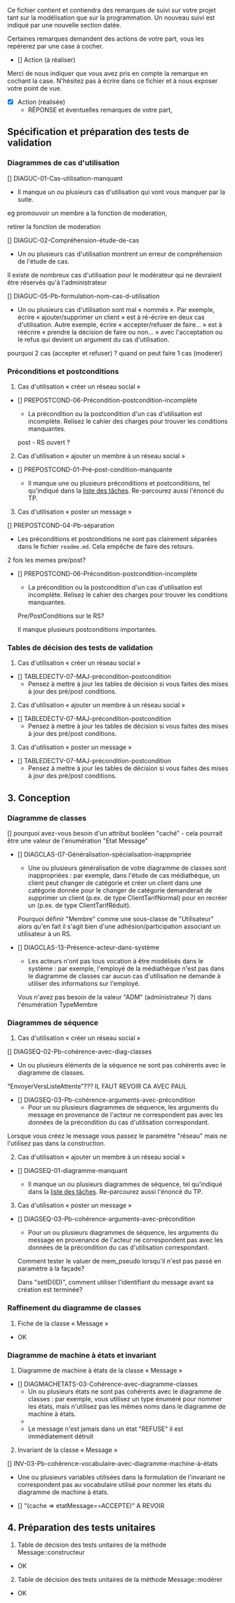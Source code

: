 Ce fichier contient et contiendra des remarques de suivi sur votre
projet tant sur la modélisation que sur la programmation. Un nouveau
suivi est indiqué par une nouvelle section datée.

Certaines remarques demandent des actions de votre part, vous les
repérerez par une case à cocher.

- []  Action (à réaliser) 

Merci de nous indiquer que vous avez pris en compte la remarque en
cochant la case. N'hésitez pas à écrire dans ce fichier et à nous
exposer votre point de vue.

- [x] Action (réalisée)
  - RÉPONSE et éventuelles remarques de votre part, 

## Spécification et préparation des tests de validation

### Diagrammes de cas d'utilisation

[] DIAGUC-01-Cas-utilisation-manquant

- Il manque un ou plusieurs cas d'utilisation qui vont vous
  manquer par la suite.

eg promouvoir un membre a la fonction de moderation,

retirer la fonction de moderation

[] DIAGUC-02-Compréhension-étude-de-cas

- Un ou plusieurs cas d'utilisation montrent un erreur de
  compréhension de l'étude de cas.

Il existe de nombreux cas d'utilisation pour le modérateur qui ne devraient être réservés qu'à l'administrateur

[] DIAGUC-05-Pb-formulation-nom-cas-d-utilisation

- Un ou plusieurs cas d'utilisation sont mal « nommés ». Par
  exemple, écrire « ajouter/supprimer un client » est à ré-écrire
  en deux cas d'utilisation. Autre exemple, écrire «
  accepter/refuser de faire... » est à réécrire « prendre la
  décision de faire ou non... » avec l'acceptation ou le refus qui
  devient un argument du cas d'utilisation.

pourquoi 2 cas (accepter et refuser) ? quand on peut faire 1 cas (moderer)

### Préconditions et postconditions

1. Cas d'utilisation « créer un réseau social »
- [] PREPOSTCOND-06-Précondition-postcondition-incomplète
  
  - La précondition ou la postcondition d'un cas d'utilisation est
    incomplète. Relisez le cahier des charges pour trouver les
    conditions manquantes.
  
  post - RS ouvert ?
2. Cas d'utilisation « ajouter un membre à un réseau social »
- [] PREPOSTCOND-01-Pré-post-condition-manquante
  
  - Il manque une ou plusieurs préconditions et postconditions, tel
    qu'indiqué dans la [liste des
    tâches](https://www-inf.telecom-sudparis.eu/COURS/CSC4102/?page=liste_recapitulative_des_taches). Re-parcourez
    aussi l'énoncé du TP.
3. Cas d'utilisation « poster un message »

[] PREPOSTCOND-04-Pb-séparation

- Les préconditions et postconditions ne sont pas clairement
  séparées dans le fichier `readme.md`. Cela empêche de faire des
  retours.

2 fois les memes pre/post?

- [] PREPOSTCOND-06-Précondition-postcondition-incomplète
  
  - La précondition ou la postcondition d'un cas d'utilisation est
    incomplète. Relisez le cahier des charges pour trouver les
    conditions manquantes.
  
  Pre/PostConditions sur le RS?
  
  Il manque plusieurs postconditions importantes.

### Tables de décision des tests de validation

1. Cas d'utilisation « créer un réseau social »
- [] TABLEDECTV-07-MAJ-précondition-postcondition
  - Pensez à mettre à jour les tables de décision si vous faites des
    mises à jour des pré/post conditions.
2. Cas d'utilisation « ajouter un membre à un réseau social »
- [] TABLEDECTV-07-MAJ-précondition-postcondition
  - Pensez à mettre à jour les tables de décision si vous faites des
    mises à jour des pré/post conditions.
3. Cas d'utilisation « poster un message »
- [] TABLEDECTV-07-MAJ-précondition-postcondition
  - Pensez à mettre à jour les tables de décision si vous faites des
    mises à jour des pré/post conditions.

## 3. Conception

### Diagramme de classes

[] pourquoi avez-vous besoin d'un attribut booléen "caché" - cela pourrait être une valeur de l'énumération "Etat Message"

- [] DIAGCLAS-07-Généralisation-spécialisation-inappropriée
  
  - Une ou plusieurs généralisation de votre diagramme de classes
    sont inappropriées : par exemple, dans l'étude de cas
    médiathèque, un client peut changer de catégorie et créer un
    client dans une catégorie donnée pour le changer de catégorie
    demanderait de supprimer un client (p.ex. de type
    ClientTarifNormal) pour en recréer un (p.ex. de type
    ClientTarifRéduit).
  
  Pourquoi définir "Membre" comme une sous-classe de "Utilisateur" alors qu'en fait il s'agit bien d'une adhésion/participation associant un utilisateur à un RS.

- [] DIAGCLAS-13-Présence-acteur-dans-système
  
  - Les acteurs n'ont pas tous vocation à être modélisés dans le
    système : par exemple, l'employé de la médiathèque n'est pas
    dans le diagramme de classes car aucun cas d'utilisation ne
    demande à utiliser des informations sur l'employé.
  
  Vous n'avez pas besoin de la valeur "ADM" (administrateur ?) dans l'énumération TypeMembre

### Diagrammes de séquence

1. Cas d'utilisation « créer un réseau social »

[] DIAGSEQ-02-Pb-cohérence-avec-diag-classes

- Un ou plusieurs éléments de la séquence ne sont pas cohérents
  avec le diagramme de classes.

"EnvoyerVersListeAttente"??? IL FAUT REVOIR CA AVEC PAUL

- [] DIAGSEQ-03-Pb-cohérence-arguments-avec-précondition
  - Pour un ou plusieurs diagrammes de séquence, les arguments du
    message en provenance de l'acteur ne correspondent pas avec les
    données de la précondition du cas d'utilisation correspondant.

Lorsque vous créez le message vous passez le paramètre "réseau" mais ne l'utilisez pas dans la construction.

2. Cas d'utilisation « ajouter un membre à un réseau social »
- [] DIAGSEQ-01-diagramme-manquant
  
  - Il manque un ou plusieurs diagrammes de séquence, tel qu'indiqué
    dans la [liste des
    tâches](https://www-inf.telecom-sudparis.eu/COURS/CSC4102/?page=liste_recapitulative_des_taches). Re-parcourez
    aussi l'énoncé du TP.
3. Cas d'utilisation « poster un message »
- [] DIAGSEQ-03-Pb-cohérence-arguments-avec-précondition
  
  - Pour un ou plusieurs diagrammes de séquence, les arguments du
    message en provenance de l'acteur ne correspondent pas avec les
    données de la précondition du cas d'utilisation correspondant.
  
  Comment tester le valuer de mem_pseudo lorsqu'il n'est pas passé en paramètre à la façade?
  
  Dans "setID(ID)", comment utiliser l'identifiant du message avant sa création est terminée?

### Raffinement du diagramme de classes

1. Fiche de la classe « Message »
- OK

### Diagramme de machine à états et invariant

1. Diagramme de machine à états de la classe « Message »
- [] DIAGMACHETATS-03-Cohérence-avec-diagramme-classes
  - Un ou plusieurs états ne sont pas cohérents avec le diagramme de
    classes : par exemple, vous utilisez un type énuméré pour nommer
    les états, mais n'utilisez pas les mêmes noms dans le diagramme
    de machine à états.
  - 
  - Le message n'est jamais dans un état "REFUSE" il est immédiatement détruit
2. Invariant de la classe « Message »

[] INV-03-Pb-cohérence-vocabulaire-avec-diagramme-machine-à-états

- Une ou plusieurs variables utilisées dans la formulation de
  l'invariant ne correspondent pas au vocabulaire utilisé pour
  nommer les états du diagramme de machine à états.

- [] "(cache ⇒ etatMessage==ACCEPTE)"  A REVOIR 

## 4. Préparation des tests unitaires

1. Table de décision des tests unitaires de la méthode Message::constructeur
- OK
2. Table de décision des tests unitaires de la méthode Message::modérer
- OK
